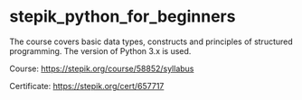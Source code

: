 # stepik_python_for_beginners

The course covers basic data types, constructs and principles of structured programming.
The version of Python 3.x is used.

Course: https://stepik.org/course/58852/syllabus

Certificate: https://stepik.org/cert/657717
